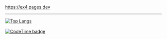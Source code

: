 https://ex4.pages.dev

---

[![Top Langs](https://github-readme-stats.vercel.app/api/top-langs/?username=pickingname&langs_count=8&theme=tokyonight&layout=compact)](https://github.com/anuraghazra/github-readme-stats)
<br><br>[![CodeTime badge](https://img.shields.io/endpoint?style=for-the-badge&color=orange&url=https%3A%2F%2Fapi.codetime.dev%2Fshield%3Fid%3D16851%26project%3D%26in%3D2592000000)](https://codetime.dev)
